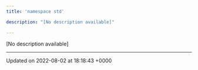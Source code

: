 ```yaml
---
title: 'namespace std'

description: "[No description available]"

---
```







[No description available]






-------------------------------

Updated on 2022-08-02 at 18:18:43 +0000